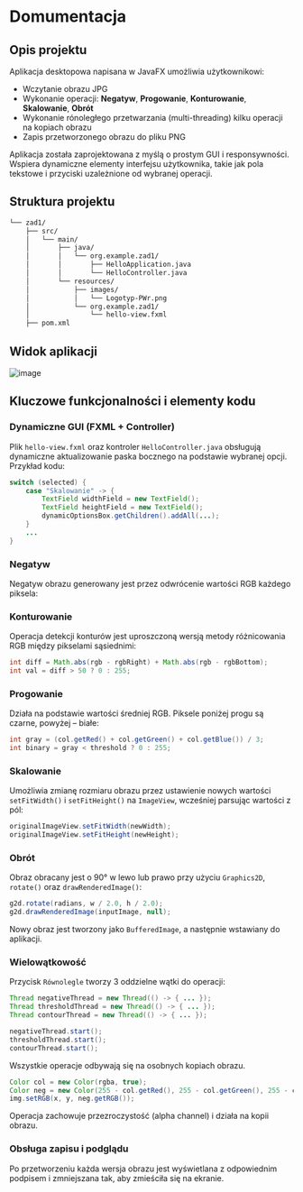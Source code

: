 # Domumentacja
## Opis projektu
Aplikacja desktopowa napisana w JavaFX umożliwia użytkownikowi:
- Wczytanie obrazu JPG
- Wykonanie operacji: **Negatyw**, **Progowanie**, **Konturowanie**, **Skalowanie**, **Obrót**
- Wykonanie rónoległego przetwarzania (multi-threading) kilku operacji na kopiach obrazu
- Zapis przetworzonego obrazu do pliku PNG

Aplikacja została zaprojektowana z myślą o prostym GUI i responsywności. Wspiera dynamiczne elementy interfejsu użytkownika, takie jak pola tekstowe i przyciski uzależnione od wybranej operacji.
## Struktura projektu
```graphql
└── zad1/
    ├── src/
    │   └── main/
    │       ├── java/
    │       │   └── org.example.zad1/
    │       │       ├── HelloApplication.java
    │       │       └── HelloController.java
    │       └── resources/
    │           ├── images/
    │           │   └── Logotyp-PWr.png
    │           └── org.example.zad1/
    │               └── hello-view.fxml
    ├── pom.xml
```

## Widok aplikacji
![image](https://github.com/user-attachments/assets/26ed95c0-4da3-4613-bfe7-d0430cae76f8)

## Kluczowe funkcjonalności i elementy kodu
### Dynamiczne GUI (FXML + Controller)
Plik `hello-view.fxml` oraz kontroler `HelloController.java` obsługują dynamiczne aktualizowanie paska bocznego na podstawie wybranej opcji. Przykład kodu:
```java
switch (selected) {
    case "Skalowanie" -> {
        TextField widthField = new TextField();
        TextField heightField = new TextField();
        dynamicOptionsBox.getChildren().addAll(...);
    }
    ...
}
```

### Negatyw
Negatyw obrazu generowany jest przez odwrócenie wartości RGB każdego piksela:

### Konturowanie
Operacja detekcji konturów jest uproszczoną wersją metody różnicowania RGB między pikselami sąsiednimi:
```java
int diff = Math.abs(rgb - rgbRight) + Math.abs(rgb - rgbBottom);
int val = diff > 50 ? 0 : 255;
```

### Progowanie
Działa na podstawie wartości średniej RGB. Piksele poniżej progu są czarne, powyżej – białe:
```java
int gray = (col.getRed() + col.getGreen() + col.getBlue()) / 3;
int binary = gray < threshold ? 0 : 255;
```

### Skalowanie
Umożliwia zmianę rozmiaru obrazu przez ustawienie nowych wartości `setFitWidth()` i `setFitHeight()` na `ImageView`, wcześniej parsując wartości z pól:
```java
originalImageView.setFitWidth(newWidth);
originalImageView.setFitHeight(newHeight);
```

### Obrót
Obraz obracany jest o 90° w lewo lub prawo przy użyciu `Graphics2D`, `rotate()` oraz `drawRenderedImage()`:
```java
g2d.rotate(radians, w / 2.0, h / 2.0);
g2d.drawRenderedImage(inputImage, null);
```
Nowy obraz jest tworzony jako `BufferedImage`, a następnie wstawiany do aplikacji.

### Wielowątkowość
Przycisk `Równolegle` tworzy 3 oddzielne wątki do operacji:
```java
Thread negativeThread = new Thread(() -> { ... });
Thread thresholdThread = new Thread(() -> { ... });
Thread contourThread = new Thread(() -> { ... });

negativeThread.start();
thresholdThread.start();
contourThread.start();
```
Wszystkie operacje odbywają się na osobnych kopiach obrazu.
```java
Color col = new Color(rgba, true);
Color neg = new Color(255 - col.getRed(), 255 - col.getGreen(), 255 - col.getBlue());
img.setRGB(x, y, neg.getRGB());
```
Operacja zachowuje przezroczystość (alpha channel) i działa na kopii obrazu.

### Obsługa zapisu i podglądu
Po przetworzeniu każda wersja obrazu jest wyświetlana z odpowiednim podpisem i zmniejszana tak, aby zmieściła się na ekranie.
